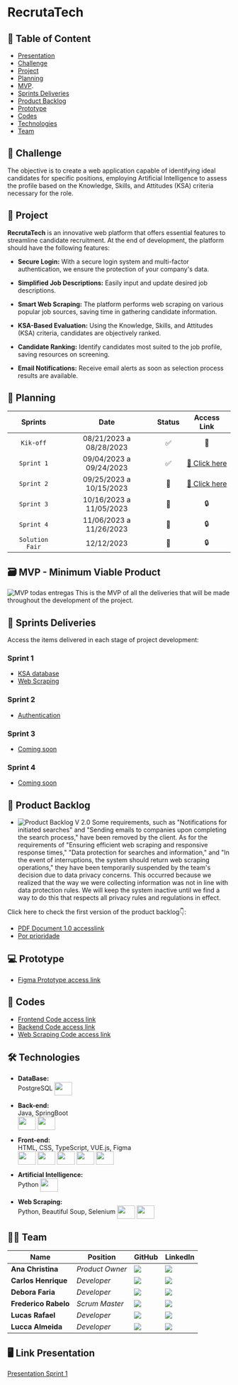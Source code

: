 # RecrutaTech

## 📑 Table of Content
* [Presentation](https://github.com/CodeSquirrel-API/RecrutaTech#-presentation)
* [Challenge](https://github.com/CodeSquirrel-API/RecrutaTech#-challenge)
* [Project](https://github.com/CodeSquirrel-API/RecrutaTech#-project)
* [Planning](https://github.com/CodeSquirrel-API/RecrutaTech#-planning)
* [MVP]().
* [Sprints Deliveries](https://github.com/CodeSquirrel-API/RecrutaTech#-sprints-deliveries)
* [Product Backlog](https://github.com/CodeSquirrel-API/RecrutaTech#-product-backlog)
* [Prototype](https://github.com/CodeSquirrel-API/RecrutaTech#-prototype)
* [Codes](https://github.com/CodeSquirrel-API/RecrutaTech#-codes)
* [Technologies](https://github.com/CodeSquirrel-API/RecrutaTech#-technologies)
* [Team](https://github.com/CodeSquirrel-API/RecrutaTech#-team)

## 📌 Challenge
The objective is to create a web application capable of identifying ideal candidates for specific positions, employing Artificial Intelligence to assess the profile based on the Knowledge, Skills, and Attitudes (KSA) criteria necessary for the role.

## 🏁 Project

**RecrutaTech** is an innovative web platform that offers essential features to streamline candidate recruitment. At the end of development, the platform should have the following
features:

* **Secure Login:** With a secure login system and multi-factor authentication, we ensure the protection of your company's data.

* **Simplified Job Descriptions:** Easily input and update desired job descriptions.

* **Smart Web Scraping:** The platform performs web scraping on various popular job sources, saving time in gathering candidate information.

* **KSA-Based Evaluation:** Using the Knowledge, Skills, and Attitudes (KSA) criteria, candidates are objectively ranked.

* **Candidate Ranking:** Identify candidates most suited to the job profile, saving resources on screening.

* **Email Notifications:** Receive email alerts as soon as selection process results are available.

## 📅 Planning

| Sprints               |          Date           | Status       | Access Link       |
| :-------------------: | :---------------------: | :--------:   | :---------------: |
|   `Kik-off`           | 08/21/2023 a 08/28/2023 | ✅           | 🚩                |
|   `Sprint 1`          | 09/04/2023 a 09/24/2023 | ✅           | [🔗 Click here](https://github.com/CodeSquirrel-API/RecrutaTech/tree/main/docs/sprints-deliveries/sprint1)       |
|   `Sprint 2`          | 09/25/2023 a 10/15/2023 | 🚧           | [🔗 Click here](https://github.com/CodeSquirrel-API/RecrutaTech/tree/main/docs/sprints-deliveries/sprint2)  |    
|   `Sprint 3`          | 10/16/2023 a 11/05/2023 | 🚧           | 🔒               |
|   `Sprint 4`          | 11/06/2023 a 11/26/2023 | 🚧           | 🔒               |
|   `Solution Fair`     | 12/12/2023              | 🚧           | 🔒               |

## 🗃️ MVP - Minimum Viable Product
  ![ MVP todas entregas](https://github.com/CodeSquirrel-API/RecrutaTech/blob/main/docs/images/Sprint%204.png)
This is the MVP of all the deliveries that will be made throughout the development of the project.
## 🎁 Sprints Deliveries
Access the items delivered in each stage of project development:

### Sprint 1
* [KSA database](https://github.com/CodeSquirrel-API/RecrutaTech/tree/main/docs/sprints-deliveries/sprint1)
* [Web Scraping](https://github.com/CodeSquirrel-API/RecrutaTech/tree/main/docs/sprints-deliveries/sprint1)

### Sprint 2
* [Authentication](https://github.com/CodeSquirrel-API/RecrutaTech/tree/main/docs/sprints-deliveries/sprint2)

### Sprint 3
* [Coming soon](https://github.com/CodeSquirrel-API/RecrutaTech/tree/main/docs/sprints-deliveries/sprint3)

### Sprint 4
* [Coming soon](https://github.com/CodeSquirrel-API/RecrutaTech/tree/main/docs/sprints-deliveries/sprint4)

## 📃 Product Backlog

* ![ Product Backlog V 2.0](https://github.com/CodeSquirrel-API/RecrutaTech/blob/main/docs/images/backlog-jpg.jpeg)
Some requirements, such as "Notifications for initiated searches" and "Sending emails to companies upon completing the search process," have been removed by the client. As for the requirements of "Ensuring efficient web scraping and responsive response times," "Data protection for searches and information," and "In the event of interruptions, the system should return web scraping operations," they have been temporarily suspended by the team's decision due to data privacy concerns. This occurred because we realized that the way we were collecting information was not in line with data protection rules. We will keep the system inactive until we find a way to do this that respects all privacy rules and regulations in effect. <br>

 Click here to check the first version of the product backlog👇:
* [PDF Document 1.0 accesslink](https://github.com/CodeSquirrel-API/RecrutaTech/blob/main/docs/images/ProductBacklog.pdf)
* [Por prioridade](https://github.com/CodeSquirrel-API/RecrutaTech/blob/main/docs/images/prioridade%20geral.pdf)

## 💻 Prototype
* [Figma Prototype access link](https://www.figma.com/proto/5QZUAPbahVMfZfRvnEVBPe/API-6-RecrutaTech?type=design&node-id=276-3&t=VdXPKaglrhw11UuY-1&scaling=min-zoom&page-id=0%3A29&mode=design)

## 📃 Codes
* [Frontend Code access link](https://github.com/CodeSquirrel-API/RecrutaTech-FrontEnd)
* [Backend Code access link](https://github.com/CodeSquirrel-API/RecrutaTech-BackEnd)
* [Web Scraping Code access link](https://github.com/CodeSquirrel-API/Scraping)

## 🛠 Technologies

- **DataBase:** <br> PostgreSQL
  <img align="center"  height="30" width="40" src="https://raw.githubusercontent.com/devicons/devicon/master/icons/postgresql/postgresql-original.svg">
  
- **Back-end:** <br> Java, SpringBoot <br>
  <img align="center"  height="30" width="40" src="https://raw.githubusercontent.com/devicons/devicon/master/icons/java/java-original.svg">
  <img align="center"  height="30" width="40" src="https://raw.githubusercontent.com/devicons/devicon/master/icons/spring/spring-original.svg">
      
- **Front-end:** <br>
   HTML, CSS, TypeScript, VUE.js, Figma <br>
  <img align="center"  height="30" width="40" src="https://raw.githubusercontent.com/devicons/devicon/master/icons/html5/html5-original.svg">
  <img align="center"  height="30" width="40" src="https://raw.githubusercontent.com/devicons/devicon/master/icons/css3/css3-original.svg">
  <img align="center"  height="30" width="40" src="https://raw.githubusercontent.com/devicons/devicon/master/icons/typescript/typescript-original.svg">
  <img align="center"  height="30" width="40" src="https://raw.githubusercontent.com/devicons/devicon/master/icons/vuejs/vuejs-original.svg">
  <img align="center"  height="30" width="40" src="https://raw.githubusercontent.com/devicons/devicon/master/icons/python/python-original.svg">

- **Artificial Intelligence:** <br> Python
  <img align="center"  height="30" width="40" src="https://raw.githubusercontent.com/devicons/devicon/master/icons/python/python-original.svg">
  
- **Web Scraping:** <br> Python, Beautiful Soup, Selenium
    <img align="center"  height="30" width="40" src="https://raw.githubusercontent.com/devicons/devicon/master/icons/python/python-original.svg">
    <img align="center"  height="30" width="40" src="https://raw.githubusercontent.com/devicons/devicon/master/icons/selenium/selenium-original.svg">

## 👨‍💻 Team   
| Name           | Position       | GitHub                                    | LinkedIn
|----------------|--------------|-------------------------------------------|-------------------| 
| __Ana Christina__ | *Product Owner* | [![](https://bit.ly/3f9Xo0P)](https://github.com/AnaChristina)    | [![](https://bit.ly/2P1ZogM)](https://www.linkedin.com/in/ana-christina-silva/)
| __Carlos Henrique__ | *Developer* | [![](https://bit.ly/3f9Xo0P)](https://github.com/Carlos-Henrique39)    | [![](https://bit.ly/2P1ZogM)](https://www.linkedin.com/in/carlos-henrique-b-40a4b5108/)
| __Debora Faria__ | *Developer* | [![](https://bit.ly/3f9Xo0P)](https://github.com/deborafaria01)    | [![](https://bit.ly/2P1ZogM)](https://www.linkedin.com/in/debora-faria2109/)
| __Frederico Rabelo__ | *Scrum Master* | [![](https://bit.ly/3f9Xo0P)](https://github.com/fredrbo)    | [![](https://bit.ly/2P1ZogM)](https://www.linkedin.com/in/frederico-rabelo-2abab018a/)
| __Lucas Rafael__ | *Developer* | [![](https://bit.ly/3f9Xo0P)](https://github.com/lucaszrafael)    | [![](https://bit.ly/2P1ZogM)](https://www.linkedin.com/in/lucas-rafael-andrade-barroso/)
| __Lucca Almeida__ | *Developer* | [![](https://bit.ly/3f9Xo0P)](https://github.com/LuccaSantiagoDev)    | [![](https://bit.ly/2P1ZogM)](https://www.linkedin.com/in/lucca-santiago-5244bb1a1/)

## 🖥️ Link Presentation
[Presentation Sprint 1](https://youtu.be/4Lj5o7slv7M)



